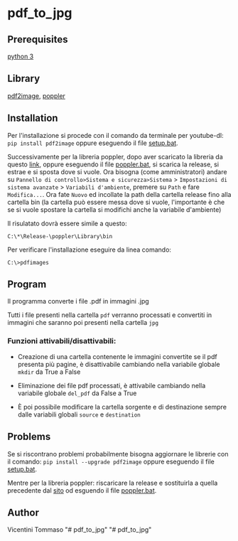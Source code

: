 ﻿# pdf_to_jpg


## Prerequisites
[python 3](https://www.python.org/downloads/)

## Library
[pdf2image](https://pypi.org/project/pdf2image/), [poppler](https://github.com/oschwartz10612/poppler-windows/releases/)

## Installation
Per l'installazione si procede con il comando da terminale per youtube-dl: `pip install pdf2image` oppure eseguendo il file [setup.bat](\etc\setup.bat).

Successivamente per la libreria poppler, dopo aver scaricato la libreria da questo [link](https://github.com/oschwartz10612/poppler-windows/releases/), oppure eseguendo il file [poppler.bat](\etc\poppler.bat), si scarica la release, si estrae e si sposta dove si vuole. Ora bisogna (come amministratori) andare su `Pannello di controllo>Sistema e sicurezza>Sistema` > `Impostazioni di sistema avanzate` > `Variabili d'ambiente`, premere su `Path` e fare `Modifica...`. Ora fate `Nuovo` ed incollate la path della cartella release fino alla cartella bin (la cartella può essere messa dove si vuole, l'importante è che se si vuole spostare la cartella si modifichi anche la variabile d'ambiente)

Il risulatato dovrà essere simile a questo:

	C:\*\Release-\poppler\Library\bin

Per verificare l'installazione eseguire da linea comando:

	C:\>pdfimages

## Program
Il programma converte i file .pdf in immagini .jpg

Tutti i file presenti nella cartella `pdf` verranno processati e convertiti in immagini che saranno poi presenti nella cartella `jpg`

### Funzioni attivabili/disattivabili:

- Creazione di una cartella contenente le immagini convertite se il pdf presenta più pagine, è disattivabile cambiando nella variabile globale `mkdir` da True a False

- Eliminazione dei file pdf processati, è attivabile cambiando nella variabile globale `del_pdf` da False a True

- È poi possibile modificare la cartella sorgente e di destinazione sempre dalle variabili globali `source` e `destination`


## Problems
Se si riscontrano problemi probabilmente bisogna aggiornare le librerie con il comando: `pip install --upgrade pdf2image` oppure eseguendo il file [setup.bat](\etc\setup.bat).

Mentre per la libreria poppler: riscaricare la release e sostituirla a quella precedente dal [sito](https://github.com/oschwartz10612/poppler-windows/releases/) od esguendo il file [poppler.bat](\etc\poppler.bat).

## Author
Vicentini Tommaso
"# pdf_to_jpg" 
"# pdf_to_jpg" 
